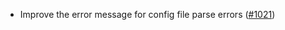 *   Improve the error message for config file parse errors ([#1021])

[#1021]: https://github.com/informalsystems/ibc-rs/issues/1021
